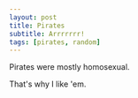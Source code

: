 ```yaml
---
layout: post
title: Pirates
subtitle: Arrrrrrr!
tags: [pirates, random]
---
```


Pirates were mostly homosexual.

That's why I like 'em.
